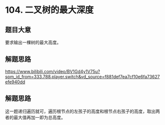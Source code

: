 # 104. 二叉树的最大深度

## 题目大意
要求输出一棵树的最大高度。

## 解题思路
https://www.bilibili.com/video/BV1Gd4y1V75u?spm_id_from=333.788.player.switch&vd_source=f881def7ea7cf10e6fa73627efe940dd

## 解题思路
这一题递归遍历就可，遍历根节点的左孩子的高度和根节点右孩子的高度，取出两者的最大值再加一即为总高度。

